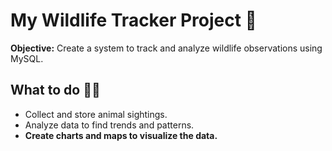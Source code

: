 # My Wildlife Tracker Project 🐸

**Objective:** Create a system to track and analyze wildlife observations using MySQL.

## What to do 👩‍💻

<ul>
<li></strong> Collect and store animal sightings.</li>
<li>Analyze data to find trends and patterns.</li>
<li><strong> Create charts and maps to visualize the data.</li>
</ul>
